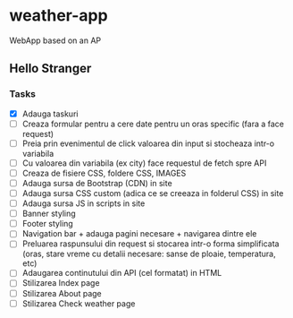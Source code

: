 # weather-app

WebApp based on an AP

## Hello Stranger


### Tasks
- [x] Adauga taskuri
- [ ] Creaza formular pentru a cere date pentru un oras specific (fara a face request)
- [ ] Preia prin evenimentul de click valoarea din input si stocheaza intr-o variabila
- [ ] Cu valoarea din variabila (ex city) face requestul de fetch spre API
- [ ] Creaza de fisiere CSS, foldere CSS, IMAGES
- [ ] Adauga sursa de Bootstrap (CDN) in site
- [ ] Adauga sursa CSS custom (adica ce se creeaza in folderul CSS) in site
- [ ] Adauga sursa JS in scripts in site
- [ ] Banner styling
- [ ] Footer styling
- [ ] Navigation bar + adauga pagini necesare + navigarea dintre ele
- [ ] Preluarea raspunsului din request si stocarea intr-o forma simplificata (oras, stare vreme cu detalii necesare: sanse de ploaie, temperatura, etc)
- [ ] Adaugarea continutului din API (cel formatat) in HTML
- [ ] Stilizarea Index page
- [ ] Stilizarea About page
- [ ] Stilizarea Check weather page